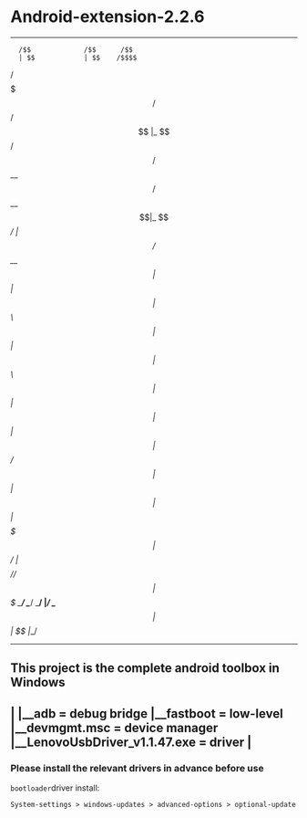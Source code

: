 # Android-extension-2.2.6
----------------------------

      /$$             /$$      /$$            
      | $$            | $$    /$$$$            
  /$$$$$$$  /$$$$$$  /$$$$$$ |_  $$    /$$$$$$ 
 /$$__  $$ /$$__  $$|_  $$_/   | $$   /$$__  $$
| $$  | $$| $$  \ $$  | $$     | $$  | $$  \ $$
| $$  | $$| $$  | $$  | $$ /$$ | $$  | $$  | $$
|  $$$$$$$|  $$$$$$/  |  $$$$//$$$$$$|  $$$$$$$
 \_______/ \______/    \___/ |______/ \____  $$
                                           | $$
                                           | $$
                                           |__/

----------------------------

## This project is the complete android toolbox in Windows
|
|__adb = debug bridge
|__fastboot = low-level
|__devmgmt.msc = device manager
|__LenovoUsbDriver_v1.1.47.exe = driver
|
----------------------------

### Please install the relevant drivers in advance before use

`bootloader`driver install:

    System-settings > windows-updates > advanced-options > optional-update 
